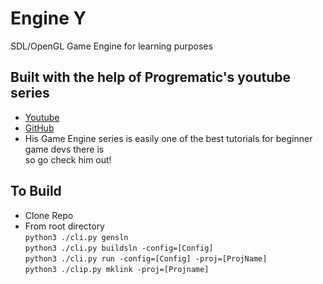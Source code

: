 # Engine Y 
SDL/OpenGL Game Engine for learning purposes 

## Built with the help of Progrematic's youtube series
 - [Youtube](https://www.youtube.com/@Progrematic)
 - [GitHub](https://github.com/progrematic)
 - His Game Engine series is easily one of the best tutorials for beginner game devs there is \
      so go check him out!

## To Build
 - Clone Repo
 - From root directory \
    ``` python3 ./cli.py gensln ``` \
    ``` python3 ./cli.py buildsln -config=[Config] ``` \
    ``` python3 ./cli.py run -config=[Config] -proj=[ProjName] ``` \
    ``` python3 ./clip.py mklink -proj=[Projname] ``` 
